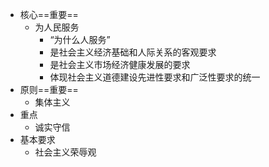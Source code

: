 - 核心==重要==
	- 为人民服务
		- “为什么人服务”
		- 是社会主义经济基础和人际关系的客观要求
		- 是社会主义市场经济健康发展的要求
		- 体现社会主义道德建设先进性要求和广泛性要求的统一
- 原则==重要==
	- 集体主义
- 重点
	- 诚实守信
- 基本要求
	- 社会主义荣辱观